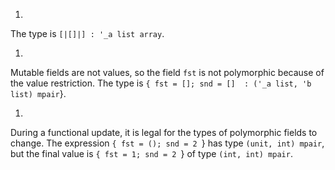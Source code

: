 1.
  The type is `[|[]|] : '_a list array`.

1.
  Mutable fields are not values, so the field `fst` is not polymorphic because of the value restriction.
  The type is `{ fst = []; snd = []  : ('_a list, 'b list) mpair`}.

1.
  During a functional update, it is legal for the types of polymorphic fields to change.
  The expression `{ fst = (); snd = 2 `} has type `(unit, int) mpair`,
  but the final value is `{ fst = 1; snd = 2 `} of type `(int, int) mpair`.


